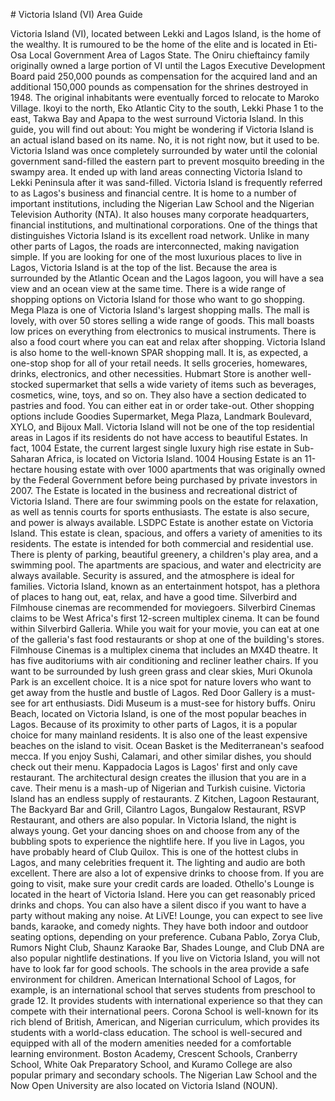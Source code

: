 \# Victoria Island (VI) Area Guide

Victoria Island (VI), located between Lekki and Lagos Island, is the home of the wealthy. It is rumoured to be the home of the elite and is located in Eti\-Osa Local Government Area of Lagos State. The Oniru chieftaincy family originally owned a large portion of VI until the Lagos Executive Development Board paid 250,000 pounds as compensation for the acquired land and an additional 150,000 pounds as compensation for the shrines destroyed in 1948\. The original inhabitants were eventually forced to relocate to Maroko Village. Ikoyi to the north, Eko Atlantic City to the south, Lekki Phase 1 to the east, Takwa Bay and Apapa to the west surround Victoria Island. In this guide, you will find out about: You might be wondering if Victoria Island is an actual island based on its name. No, it is not right now, but it used to be. Victoria Island was once completely surrounded by water until the colonial government sand\-filled the eastern part to prevent mosquito breeding in the swampy area. It ended up with land areas connecting Victoria Island to Lekki Peninsula after it was sand\-filled. Victoria Island is frequently referred to as Lagos's business and financial centre. It is home to a number of important institutions, including the Nigerian Law School and the Nigerian Television Authority (NTA). It also houses many corporate headquarters, financial institutions, and multinational corporations. One of the things that distinguishes Victoria Island is its excellent road network. Unlike in many other parts of Lagos, the roads are interconnected, making navigation simple. If you are looking for one of the most luxurious places to live in Lagos, Victoria Island is at the top of the list. Because the area is surrounded by the Atlantic Ocean and the Lagos lagoon, you will have a sea view and an ocean view at the same time. There is a wide range of shopping options on Victoria Island for those who want to go shopping. Mega Plaza is one of Victoria Island's largest shopping malls. The mall is lovely, with over 50 stores selling a wide range of goods. This mall boasts low prices on everything from electronics to musical instruments. There is also a food court where you can eat and relax after shopping. Victoria Island is also home to the well\-known SPAR shopping mall. It is, as expected, a one\-stop shop for all of your retail needs. It sells groceries, homewares, drinks, electronics, and other necessities. Hubmart Store is another well\-stocked supermarket that sells a wide variety of items such as beverages, cosmetics, wine, toys, and so on. They also have a section dedicated to pastries and food. You can either eat in or order take\-out. Other shopping options include Goodies Supermarket, Mega Plaza, Landmark Boulevard, XYLO, and Bijoux Mall. Victoria Island will not be one of the top residential areas in Lagos if its residents do not have access to beautiful Estates. In fact, 1004 Estate, the current largest single luxury high rise estate in Sub\-Saharan Africa, is located on Victoria Island. 1004 Housing Estate is an 11\-hectare housing estate with over 1000 apartments that was originally owned by the Federal Government before being purchased by private investors in 2007\. The Estate is located in the business and recreational district of Victoria Island. There are four swimming pools on the estate for relaxation, as well as tennis courts for sports enthusiasts. The estate is also secure, and power is always available. LSDPC Estate is another estate on Victoria Island. This estate is clean, spacious, and offers a variety of amenities to its residents. The estate is intended for both commercial and residential use. There is plenty of parking, beautiful greenery, a children's play area, and a swimming pool. The apartments are spacious, and water and electricity are always available. Security is assured, and the atmosphere is ideal for families. Victoria Island, known as an entertainment hotspot, has a plethora of places to hang out, eat, relax, and have a good time. Silverbird and Filmhouse cinemas are recommended for moviegoers. Silverbird Cinemas claims to be West Africa's first 12\-screen multiplex cinema. It can be found within Silverbird Galleria. While you wait for your movie, you can eat at one of the galleria's fast food restaurants or shop at one of the building's stores. Filmhouse Cinemas is a multiplex cinema that includes an MX4D theatre. It has five auditoriums with air conditioning and recliner leather chairs. If you want to be surrounded by lush green grass and clear skies, Muri Okunola Park is an excellent choice. It is a nice spot for nature lovers who want to get away from the hustle and bustle of Lagos. Red Door Gallery is a must\-see for art enthusiasts. Didi Museum is a must\-see for history buffs. Oniru Beach, located on Victoria Island, is one of the most popular beaches in Lagos. Because of its proximity to other parts of Lagos, it is a popular choice for many mainland residents. It is also one of the least expensive beaches on the island to visit. Ocean Basket is the Mediterranean's seafood mecca. If you enjoy Sushi, Calamari, and other similar dishes, you should check out their menu. Kappadocia Lagos is Lagos' first and only cave restaurant. The architectural design creates the illusion that you are in a cave. Their menu is a mash\-up of Nigerian and Turkish cuisine. Victoria Island has an endless supply of restaurants. Z Kitchen, Lagoon Restaurant, The Backyard Bar and Grill, Cilantro Lagos, Bungalow Restaurant, RSVP Restaurant, and others are also popular. In Victoria Island, the night is always young. Get your dancing shoes on and choose from any of the bubbling spots to experience the nightlife here. If you live in Lagos, you have probably heard of Club Quilox. This is one of the hottest clubs in Lagos, and many celebrities frequent it. The lighting and audio are both excellent. There are also a lot of expensive drinks to choose from. If you are going to visit, make sure your credit cards are loaded. Othello's Lounge is located in the heart of Victoria Island. Here you can get reasonably priced drinks and chops. You can also have a silent disco if you want to have a party without making any noise. At LiVE! Lounge, you can expect to see live bands, karaoke, and comedy nights. They have both indoor and outdoor seating options, depending on your preference. Cubana Pablo, Zorya Club, Rumors Night Club, Shaunz Karaoke Bar, Shades Lounge, and Club DNA are also popular nightlife destinations. If you live on Victoria Island, you will not have to look far for good schools. The schools in the area provide a safe environment for children. American International School of Lagos, for example, is an international school that serves students from preschool to grade 12\. It provides students with international experience so that they can compete with their international peers. Corona School is well\-known for its rich blend of British, American, and Nigerian curriculum, which provides its students with a world\-class education. The school is well\-secured and equipped with all of the modern amenities needed for a comfortable learning environment. Boston Academy, Crescent Schools, Cranberry School, White Oak Preparatory School, and Kuramo College are also popular primary and secondary schools. The Nigerian Law School and the Now Open University are also located on Victoria Island (NOUN).